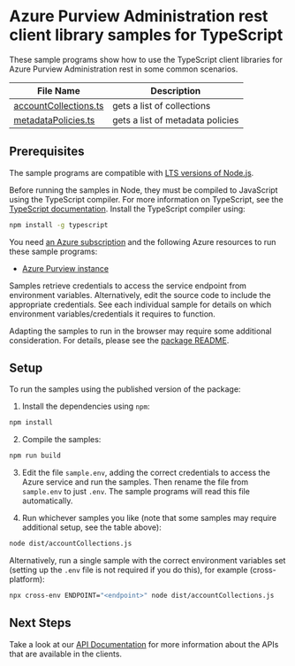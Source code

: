 # Azure Purview Administration rest client library samples for TypeScript

These sample programs show how to use the TypeScript client libraries for Azure Purview Administration rest in some common scenarios.

| **File Name**                               | **Description**                  |
| ------------------------------------------- | -------------------------------- |
| [accountCollections.ts][accountcollections] | gets a list of collections       |
| [metadataPolicies.ts][metadatapolicies]     | gets a list of metadata policies |

## Prerequisites

The sample programs are compatible with [LTS versions of Node.js](https://github.com/nodejs/release#release-schedule).

Before running the samples in Node, they must be compiled to JavaScript using the TypeScript compiler. For more information on TypeScript, see the [TypeScript documentation][typescript]. Install the TypeScript compiler using:

```bash
npm install -g typescript
```

You need [an Azure subscription][freesub] and the following Azure resources to run these sample programs:

- [Azure Purview instance][createinstance_azurepurviewinstance]

Samples retrieve credentials to access the service endpoint from environment variables. Alternatively, edit the source code to include the appropriate credentials. See each individual sample for details on which environment variables/credentials it requires to function.

Adapting the samples to run in the browser may require some additional consideration. For details, please see the [package README][package].

## Setup

To run the samples using the published version of the package:

1. Install the dependencies using `npm`:

```bash
npm install
```

2. Compile the samples:

```bash
npm run build
```

3. Edit the file `sample.env`, adding the correct credentials to access the Azure service and run the samples. Then rename the file from `sample.env` to just `.env`. The sample programs will read this file automatically.

4. Run whichever samples you like (note that some samples may require additional setup, see the table above):

```bash
node dist/accountCollections.js
```

Alternatively, run a single sample with the correct environment variables set (setting up the `.env` file is not required if you do this), for example (cross-platform):

```bash
npx cross-env ENDPOINT="<endpoint>" node dist/accountCollections.js
```

## Next Steps

Take a look at our [API Documentation][apiref] for more information about the APIs that are available in the clients.

[accountcollections]: https://github.com/Azure/azure-sdk-for-js/blob/main/sdk/purview/purview-administration-rest/samples/v1/typescript/src/accountCollections.ts
[metadatapolicies]: https://github.com/Azure/azure-sdk-for-js/blob/main/sdk/purview/purview-administration-rest/samples/v1/typescript/src/metadataPolicies.ts
[apiref]: https://docs.microsoft.com/rest/api/purview/
[freesub]: https://azure.microsoft.com/free/
[createinstance_azurepurviewinstance]: https://docs.microsoft.com/azure/purview/create-catalog-portal
[package]: https://github.com/Azure/azure-sdk-for-js/tree/main/sdk/purview/purview-administration-rest/README.md
[typescript]: https://www.typescriptlang.org/docs/home.html
